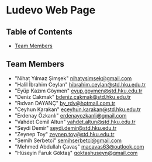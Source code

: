 # Ludevo Web Page

## Table of Contents

* [Team Members](#team-members)

## <a name="team-members"></a>Team Members
* "Nihat Yılmaz Şimşek" <nihatysimsek@gmail.com>
* "Halil İbrahim Ceylan" <hibrahim.ceylan@std.hku.edu.tr>
* "Eyüp Kazım Göymen" <eyup.goymen@std.hku.edu.tr>
* "Deniz Cakmak" <bdeniz.cakmak@std.hku.edu.tr>
* "Rıdvan DAYANÇ" <by_rdv@hotmail.com.tr>
* "Ceyhun Karakan" <eceyhun.karakan@std.hku.edu.tr>
* "Erdenay Özkanlı" <erdenayozkanli@gmail.com>
* "Vahdet Cemil Altun" <vahdet.altun@std.hku.edu.tr>
* "Seydi Demir" <seydi.demir@std.hku.edu.tr>
* "Zeynep Toy" <zeynep.toy@std.hku.edu.tr>
* "Semih Serbetci" <semihserbetci@gmail.com>
* "Mehmed Abdullah Çavaş" <macavas63@outlook.com>
* "Hüseyin Faruk Göktaş" <goktashuseyn@gmail.com>
